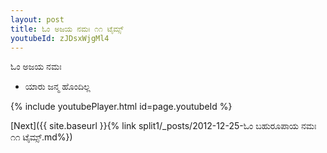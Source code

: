 ```yaml
---
layout: post
title: ಓಂ ಅಜಯ ನಮಃ ೧೧ ಟೈಮ್ಸ್
youtubeId: zJDsxWjgMl4
---
```

 
 
 ಓಂ ಅಜಯ ನಮಃ  
 
 -  ಯಾರು ಜನ್ಮ ಹೊಂದಿಲ್ಲ 
 
  
 
  
 
 
 
 
 
 


{% include youtubePlayer.html id=page.youtubeId %}
 
[Next]({{ site.baseurl }}{% link  split1/_posts/2012-12-25-ಓಂ ಬಹುರೂಪಾಯ ನಮಃ ೧೧ ಟೈಮ್ಸ್.md%})
 
